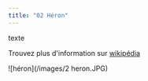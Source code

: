 ```yaml
---
title: "02 Héron"
---
```

texte




Trouvez plus d'information sur [wikipédia](https://fr.wikipedia.org/wiki/Wikip%C3%A9dia:Accueil_principal)

![héron](/images/2 heron.JPG)